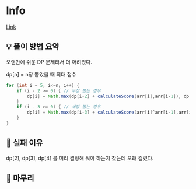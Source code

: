 # Info
[Link](https://boj.kr/28422)
## 💡 풀이 방법 요약

오랜만에 쉬운 DP 문제라서 더 어려웠다.

dp[n] = n장 뽑았을 때 최대 점수

```Java
for (int i = 5; i<=n; i++) {
    if (i - 2 >= 0) { // 두장 뽑는 경우
        dp[i] = Math.max(dp[i-2] + calculateScore(arr[i],arr[i-1]), dp[i]);
    }
    if (i - 3 >= 0) { // 세장 뽑는 경우
        dp[i] = Math.max(dp[i-3] + calculateScore(arr[i]^arr[i-1],arr[i-2]), dp[i]);
    }
}
```

## 👀 실패 이유

dp[2], dp[3], dp[4] 를 미리 결정해 둬야 하는지 찾는데 오래 걸렸다.

## 🙂 마무리
